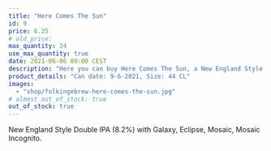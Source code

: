 ```yaml
---
title: "Here Comes The Sun"
id: 9
price: 6.25
# old_price:
max_quantity: 24
use_max_quantity: true
date: 2021-06-06 09:00 CEST
description: "Here you can buy Here Comes The Sun, a New England Style Double IPA (8.2%) with Galaxy, Eclipse, Mosaic, Mosaic Incognito."
product_details: "Can date: 9-6-2021, Size: 44 CL"
images:
  - "shop/folkingebrew-here-comes-the-sun.jpg"
# almost_out_of_stock: true
out_of_stock: true
---
```


New England Style Double IPA (8.2%) with Galaxy, Eclipse, Mosaic, Mosaic Incognito.
